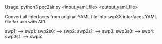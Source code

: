 Usage: python3 poc2air.py <input_yaml_file> <output_yaml_file>

Convert all interfaces from original YAML file into swpXX interfaces YAML file for use with AIR.

swp1:      -->    swp1:
swp2s0:    -->    swp2:
swp2s1:    -->    swp3:
swp3s0:    -->    swp4:
swp3s1:    -->    swp5:

